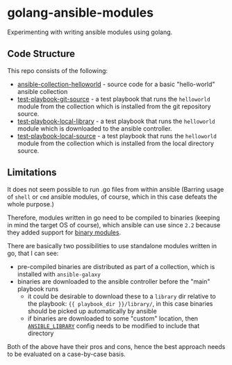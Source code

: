 # golang-ansible-modules

Experimenting with writing ansible modules using golang.

## Code Structure

This repo consists of the following:

- [ansible-collection-helloworld](ansible-collection-helloworld) - source code for a basic "hello-world" ansible collection
- [test-playbook-git-source](test-playbook-git-source) - a test playbook that runs the `helloworld` module from the collection which is installed from the git repository source.
- [test-playbook-local-library](test-playbook-local-library) - a test playbook that runs the `helloworld` module which is downloaded to the ansible controller.
- [test-playbook-local-source](test-playbook-local-source) - a test playbook that runs the `helloworld` module from the collection which is installed from the local directory source.

## Limitations

It does not seem possible to run .go files from within ansible (Barring usage of `shell` or `cmd` ansible modules, of course, which in this case defeats the whole purpose.)

Therefore, modules written in go need to be compiled to binaries (keeping in mind the target OS of course), which ansible can use since `2.2` because they added support for [binary modules](https://docs.ansible.com/ansible/latest/dev_guide/developing_program_flow_modules.html#binary-modules).

There are basically two possibilities to use standalone modules written in go, that I can see:

- pre-compiled binaries are distributed as part of a collection, which is installed with `ansible-galaxy`
- binaries are downloaded to the ansible controller before the "main" playbook runs
  - it could be desirable to download these to a `library` dir relative to the playbook: `{{ playbook_dir }}/library/`, in this case binaries should be picked up automatically by ansible
  - if binaries are downloaded to some "custom" location, then [`ANSIBLE_LIBRARY`](https://docs.ansible.com/ansible/latest/reference_appendices/config.html#default-module-path) config needs to be modified to include that directory

Both of the above have their pros and cons, hence the best approach needs to be evaluated on a case-by-case basis.
